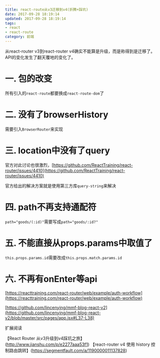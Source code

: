 ```yaml
---
title: react-route从v3迁移到v4(折腾+踩坑)
date: 2017-09-28 18:19:14
updated: 2017-09-28 18:19:14
tags:
- react
- react-route
category: 前端
---
```


从react-router v3到react-router v4确实不能算是升级，而是称得到是迁移了。API的变化发生了翻天覆地的变化了。

<!--more-->

# 一. 包的改变

所有引入的`react-route`都要换成`react-route-dom`了

# 二. 没有了browserHistory

需要引入`BrowserRouter`来实现

# 三. location中没有了query

官方对此讨论也很激烈，[https://github.com/ReactTraining/react-router/issues/4410](https://github.com/ReactTraining/react-router/issues/4410)

官方给出的解决方案就是使用第三方库`query-string`来解决

# 四. path不再支持通配符

`path="goods/(:id)"`需要写成`path="goods/:id?"`

# 五. 不能直接从props.params中取值了

`this.props.params.id`需要改成`this.props.match.params.id`

# 六. 不再有onEnter等api

[https://reacttraining.com/react-router/web/example/auth-workflow](https://reacttraining.com/react-router/web/example/auth-workflow)

[https://github.com/lincenying/mmf-blog-react-v2](https://github.com/lincenying/mmf-blog-react-v2/blob/master/src/pages/app.jsx#L37-L38)


扩展阅读

【React Router 从v3升级到v4踩坑之旅】(http://www.jianshu.com/p/e2277aaa53f1)
【react-router v4 使用 history 控制路由跳转】(https://segmentfault.com/a/1190000011137828)
